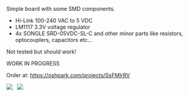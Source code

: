 Simple board with some SMD components.

- Hi-Link 100-240 VAC to 5 VDC
- LM1117 3.3V voltage regulator
- 4x SONGLE  SRD-05VDC-SL-C
and other minor parts like resistors, optocouplers, capacitors etc...

Not tested but should work!

WORK IN PROGRESS

Order at: https://oshpark.com/projects/SsFMlrRV

<p>
<img src="https://644db4de3505c40a0444-327723bce298e3ff5813fb42baeefbaa.ssl.cf1.rackcdn.com/dfc877d4ad71b8929c04e8eb0e831f68.png" width="" />&nbsp;&nbsp;
<img src="https://644db4de3505c40a0444-327723bce298e3ff5813fb42baeefbaa.ssl.cf1.rackcdn.com/4840e80da525506a3c21409843694214.png" width="" />&nbsp;&nbsp;
</p>
